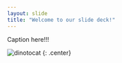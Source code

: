 ```yaml
---
layout: slide
title: "Welcome to our slide deck!"
---
```


Caption here!!!

![dinotocat](https://octodex.github.com/images/dinotocat.png)
{: .center}
